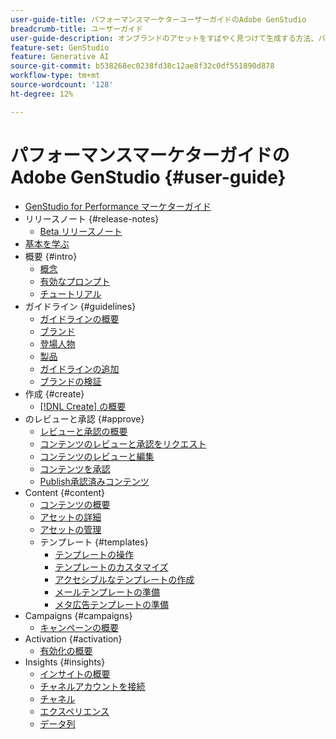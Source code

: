 ```yaml
---
user-guide-title: パフォーマンスマーケターユーザーガイドのAdobe GenStudio
breadcrumb-title: ユーザーガイド
user-guide-description: オンブランドのアセットをすばやく見つけて生成する方法、バリエーションを作成する方法、リアルタイムのコンテンツパフォーマンスインサイトに基づいてエクスペリエンスを最適化する方法について説明します。
feature-set: GenStudio
feature: Generative AI
source-git-commit: b538268ec0238fd38c12ae8f32c0df551890d878
workflow-type: tm+mt
source-wordcount: '128'
ht-degree: 12%

---
```



# パフォーマンスマーケターガイドのAdobe GenStudio {#user-guide}

+ [GenStudio for Performance マーケターガイド](home.md)
+ リリースノート {#release-notes}
   + [Beta リリースノート](beta-release-notes.md)
+ [基本を学ぶ](get-started.md)
+ 概要 {#intro}
   + [概念](concepts.md)
   + [有効なプロンプト](effective-prompts.md)
   + [チュートリアル](https://experienceleague.adobe.com/docs/genstudio/learning/tutorials.html)
+ ガイドライン {#guidelines}
   + [ガイドラインの概要](guidelines/overview.md)
   + [ブランド](guidelines/brands.md)
   + [登場人物](guidelines/personas.md)
   + [製品](guidelines/products.md)
   + [ガイドラインの追加](guidelines/add-guidelines.md)
   + [ブランドの検証](guidelines/brand-validation.md)
+ 作成 {#create}
   + [[!DNL Create] の概要](create/overview.md)
+ のレビューと承認 {#approve}
   + [レビューと承認の概要](approvals/overview.md)
   + [コンテンツのレビューと承認をリクエスト](approvals/request-review.md)
   + [コンテンツのレビューと編集](approvals/review-and-edit.md)
   + [コンテンツを承認](approvals/approve-content.md)
   + [Publish承認済みコンテンツ](approvals/publish-content.md)
+ Content {#content}
   + [コンテンツの概要](content/overview.md)
   + [アセットの詳細](content/asset-details.md)
   + [アセットの管理](content/manage-assets.md)
   + テンプレート {#templates}
      + [テンプレートの操作](content/use-templates.md)
      + [テンプレートのカスタマイズ](content/customize-template.md)
      + [アクセシブルなテンプレートの作成](content/accessibility-for-templates.md)
      + [メールテンプレートの準備](content/email-template.md)
      + [メタ広告テンプレートの準備](content/meta-template.md)
+ Campaigns {#campaigns}
   + [キャンペーンの概要](campaigns/overview.md)
+ Activation {#activation}
   + [有効化の概要](activation/overview.md)
+ Insights {#insights}
   + [インサイトの概要](insights/overview.md)
   + [チャネルアカウントを接続](insights/connect-channel.md)
   + [チャネル](insights/channels.md)
   + [エクスペリエンス](insights/experiences.md)
   + [データ列](insights/data-columns.md)
